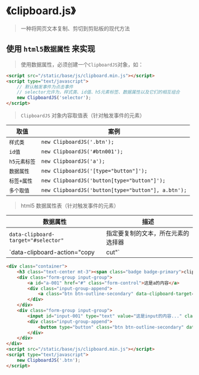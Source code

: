 # 《clipboard.js》

> 一种将网页文本复制、剪切到剪贴板的现代方法

## 使用 `html5数据属性` 来实现

> 使用数据属性，必须创建一个`ClipboardJS`对象，如：

```html
<script src="/static/base/js/clipboard.min.js"></script>
<script type="text/javascript">
    // 默认触发事件为点击事件
    // selector允许为，样式类、id值、h5元素标签、数据属性以及它们的相互组合
    new ClipboardJS('selector');
</script>
```

> `ClipboardJS` 对象内容取值表（针对触发事件的元素）

| 取值         | 案例                                               |
| ------------ | -------------------------------------------------- |
| `样式类`     | `new ClipboardJS('.btn');`                         |
| `id值`       | `new ClipboardJS('#btn001');`                      |
| `h5元素标签` | `new ClipboardJS('a');`                            |
| `数据属性`   | `new ClipboardJS('[type="button"]');`              |
| `标签+属性`  | `new ClipboardJS('button[type="button"]');`        |
| `多个取值`   | `new ClipboardJS('button[type="button"], a.btn');` |

> html5 数据属性表（针对触发事件的元素）

| 数据属性                            | 描述                               |
| ----------------------------------- | ---------------------------------- |
| `data-clipboard-target="#selector"` | 指定要复制的文本，所在元素的选择器 |
| `data-clipboard-action="copy|cut"`  | 默认为复制（copy），cut 为剪切     |

```html
<div class="container">
    <h3 class="text-center mt-3"><span class="badge badge-primary">clipboard</span> 用于复制、剪切文本</h3>
    <div class="form-group input-group">
        <a id="a-001" href="#" class="form-control">这是a的内容</a>
        <div class="input-group-append">
            <a class="btn btn-outline-secondary" data-clipboard-target="#a-001">复制</a>
        </div>
    </div>
    <div class="form-group input-group">
        <input id="input-001" type="text" value="这是input的内容..." class="form-control">
        <div class="input-group-append">
            <button type="button" class="btn btn-outline-secondary" data-clipboard-target="#input-001" data-clipboard-action="cut">剪切</button>
        </div>
    </div>
</div>
<script src="/static/base/js/clipboard.min.js"></script>
<script type="text/javascript">
    new ClipboardJS('.btn');
</script>
```
